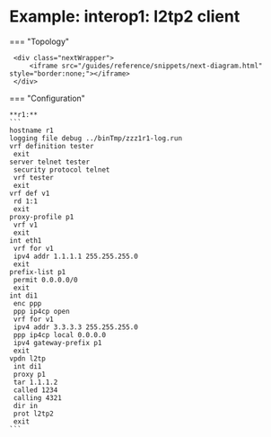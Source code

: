 # Example: interop1: l2tp2 client
    
=== "Topology"
    
     <div class="nextWrapper">
         <iframe src="/guides/reference/snippets/next-diagram.html" style="border:none;"></iframe>
     </div>

    
=== "Configuration"
    
    **r1:**
    ```
    hostname r1
    logging file debug ../binTmp/zzz1r1-log.run
    vrf definition tester
     exit
    server telnet tester
     security protocol telnet
     vrf tester
     exit
    vrf def v1
     rd 1:1
     exit
    proxy-profile p1
     vrf v1
     exit
    int eth1
     vrf for v1
     ipv4 addr 1.1.1.1 255.255.255.0
     exit
    prefix-list p1
     permit 0.0.0.0/0
     exit
    int di1
     enc ppp
     ppp ip4cp open
     vrf for v1
     ipv4 addr 3.3.3.3 255.255.255.0
     ppp ip4cp local 0.0.0.0
     ipv4 gateway-prefix p1
     exit
    vpdn l2tp
     int di1
     proxy p1
     tar 1.1.1.2
     called 1234
     calling 4321
     dir in
     prot l2tp2
     exit
    ```
